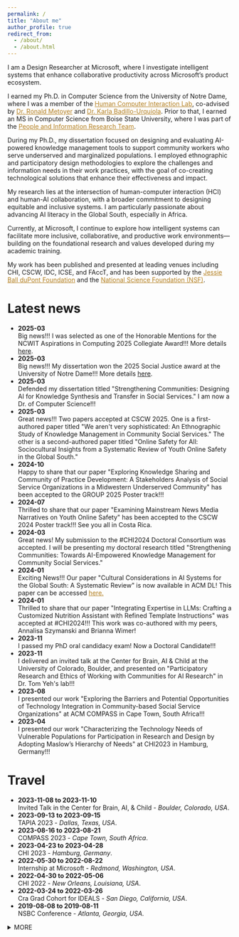 ```yaml
---
permalink: /
title: "About me"
author_profile: true
redirect_from:
  - /about/
  - /about.html
---
```


I am a Design Researcher at Microsoft, where I investigate intelligent systems that enhance collaborative productivity across Microsoft’s product ecosystem.

I earned my Ph.D. in Computer Science from the University of Notre Dame, where I was a member of the <a href="https://hci.nd.edu/" style="color: #b37f20; text-decoration:underline" target="_blank">Human Computer Interaction Lab</a>, co-advised by <a href="https://engineering.nd.edu/faculty/ronald-metoyer/" style="color: #b37f20; text-decoration:underline" target="_blank">Dr. Ronald Metoyer</a> and <a href="https://engineering.nd.edu/faculty/karla-badillo-urquiola/" style="color: #b37f20; text-decoration:underline" target="_blank">Dr. Karla Badillo-Urquiola</a>. Prior to that, I earned an MS in Computer Science from Boise State University, where I was part of the <a href="https://piret.info/" style="color: #b37f20; text-decoration:underline" target="_blank">People and Information Research Team</a>.

During my Ph.D., my dissertation focused on designing and evaluating AI-powered knowledge management tools to support community workers who serve underserved and marginalized populations. I employed ethnographic and participatory design methodologies to explore the challenges and information needs in their work practices, with the goal of co-creating technological solutions that enhance their effectiveness and impact.

My research lies at the intersection of human-computer interaction (HCI) and human-AI collaboration, with a broader commitment to designing equitable and inclusive systems. I am particularly passionate about advancing AI literacy in the Global South, especially in Africa.

Currently, at Microsoft, I continue to explore how intelligent systems can facilitate more inclusive, collaborative, and productive work environments—building on the foundational research and values developed during my academic training.

My work has been published and presented at leading venues including CHI, CSCW, IDC, ICSE, and FAccT, and has been supported by the <a href = "https://www.dupontfund.org/" style="color: #b37f20; text-decoration:underline" target="_blank">Jessie Ball duPont Foundation</a> and the <a href="https://www.nsf.gov/" style="color: #b37f20; text-decoration:underline" target="_blank">National Science Foundation (NSF)</a>.

Latest news
======
<ul>
  <li>
    <strong>2025-03</strong>
    <br> Big news!!! I was selected as one of the Honorable Mentions for the NCWIT Aspirations in Computing 2025 Collegiate Award!!! More details <a href ="https://www.aspirations.org/news/award-programs/ncwit-selects-2025-aic-collegiate-award-recipients" target="_blank">here</a>.
</li>
  <li>
    <strong>2025-03</strong>
    <br> Big news!!! My dissertation won the 2025 Social Justice award at the University of Notre Dame!!! More details <a href ="https://graduateschool.nd.edu/news/graduate-school-honors-2025-alumni-faculty-and-student-award-winners/" target="_blank">here</a>.
</li>
  <li>
    <strong>2025-03</strong>
    <br> Defended my dissertation titled "Strengthening Communities: Designing AI for Knowledge Synthesis and Transfer in Social Services." I am now a Dr. of Computer Science!!!
</li>
  <li>
    <strong>2025-03</strong>
    <br> Great news!!! Two papers accepted at CSCW 2025. One is a first-authored paper titled "We aren't very sophisticated: An Ethnographic Study of Knowledge Management in Community Social Services." The other is a second-authored paper titled "Online Safety for All: Sociocultural Insights from a Systematic Review of Youth Online Safety in the Global South."
</li>
   <li>
    <strong>2024-10</strong>
    <br> Happy to share that our paper "Exploring Knowledge Sharing and Community of Practice Development: A Stakeholders Analysis of Social Service Organizations in a Midwestern Underserved Community" has been accepted to the GROUP 2025 Poster track!!!
</li>
  <li>
    <strong>2024-07</strong>
    <br> Thrilled to share that our paper "Examining Mainstream News Media Narratives on Youth Online Safety" has been accepted to the CSCW 2024 Poster track!!! See you all in Costa Rica.
</li>
<li>
<strong>2024-03</strong>
<br>Great news! My submission to the #CHI2024 Doctoral Consortium was accepted. I will be presenting my doctoral research titled "Strengthening Communities: Towards AI-Empowered Knowledge Management for Community Social Services."
</li>
<li>
<strong>2024-01</strong>
<br>Exciting News!!! Our paper "Cultural Considerations in AI Systems for the Global South: A Systematic Review" is now available in ACM DL! This paper can be accessed <a href="https://dl.acm.org/doi/10.1145/3628096.3629046" style="color: #b37f20" target="_blank">here.</a>
</li>
<li>
<strong>2024-01</strong>
<br>
Thrilled to share that our paper "Integrating Expertise in LLMs: Crafting a Customized Nutrition
Assistant with Refined Template Instructions" was accepted at #CHI2024!!! This work was co-authored with my peers, Annalisa Szymanski and Brianna Wimer!
</li>
<li>
<strong>2023-11</strong>
<br>
I passed my PhD oral candidacy exam! Now a Doctoral Candidate!!!
</li>
<li>
<strong>2023-11</strong>
<br>
I delivered an invited talk at the Center for Brain, AI & Child at the University of Colorado, Boulder, and presented on "Participatory Research and Ethics of Working with Communities for AI Research" in Dr. Tom Yeh's lab!!!</li>
<li>
<strong>2023-08</strong>
<br>
I presented our work "Exploring the Barriers and Potential Opportunities of Technology Integration in Community-based Social Service Organizations" at ACM COMPASS in Cape Town, South Africa!!!
</li>
<li>
<strong>2023-04</strong>
<br>
I presented our work "Characterizing the Technology Needs of Vulnerable Populations for Participation in Research and Design by Adopting Maslow’s Hierarchy of Needs" at CHI2023 in Hamburg, Germany!!!
</li>
</ul>

Travel
======
<ul>
<li>
<strong>2023-11-08 to 2023-11-10 </strong>
<br> Invited Talk in the Center for Brain, AI, & Child - <em> Boulder, Colorado, USA</em>.
</li>
<li>
<strong>2023-09-13 to 2023-09-15 </strong>
<br> TAPIA 2023 - <em> Dallas, Texas, USA</em>.
</li>
<li>
<strong>2023-08-16 to 2023-08-21 </strong>
<br> COMPASS 2023 - <em> Cape Town, South Africa</em>.
</li>
<li>
<strong>2023-04-23 to 2023-04-28 </strong>
<br> CHI 2023 - <em> Hamburg, Germany</em>.
</li>
<li>
<strong>2022-05-30 to 2022-08-22 </strong>
<br> Internship at Microsoft - <em>Redmond, Washington, USA</em>.
</li>
  <li>
<strong>2022-04-30 to 2022-05-06 </strong>
<br> CHI 2022 - <em> New Orleans, Louisiana, USA</em>.
</li>
<li>
<strong>2022-03-24 to 2022-03-26 </strong>
<br> Cra Grad Cohort for IDEALS - <em>San Diego, California, USA</em>.
</li>
<li>
<strong>2019-08-08 to 2019-08-11</strong>
<br> NSBC Conference - <em>Atlanta, Georgia, USA.</em>
</li>

</ul>
<details>
<summary>MORE
</summary>
<div>
<ul>
<li>
<strong>2019-05-13 to 2019-05-17</strong>
<br> The Web Conference - <em> San Francisco, California, USA</em>.
</li>
<li>
<strong>2018-03-21 to 2018-03-25</strong>
<br> NSBE National Convention - <em> Pittsburg, Philadelphia, USA</em>.
</li>
<li>
<strong>2018-03-15 to 2018-03-17</strong>
<br> CRA Grad Cohort for URMD (now IDEALS) - <em> San Diego, California, USA</em>.
</li>
<li>
<strong>2017-10-04 to 2017-10-04</strong>
<br> Grace Hopper Conference - <em> Orlando, Florida, USA</em>.
</li>
<li>
<strong>2017-04-06 to 2017-04-08</strong>
<br> CRA Grad Cohort for Women - <em> Washington DC, USA</em>.
</li>
</ul>
</div>
</details>
